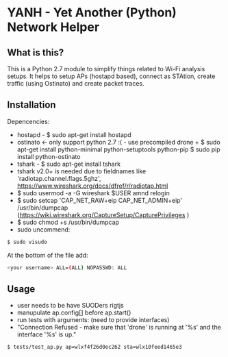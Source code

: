 # YANH - Yet Another (Python) Network Helper

## What is this?
This is a Python 2.7 module to simplify things related to Wi-Fi analysis setups. It helps to
setup APs (hostapd based), connect as STAtion, create traffic (using Ostinato) and create packet traces.

## Installation

Depencencies:

- hostapd - $ sudo apt-get install hostapd
- ostinato <- only support python 2.7 :( - use precompiled drone + 
$ sudo apt-get install python-minimal python-setuptools python-pip
$ sudo pip install python-ostinato
- tshark - $ sudo apt-get install tshark 
- tshark v2.0+ is needed due to fieldnames like 'radiotap.channel.flags.5ghz',  https://www.wireshark.org/docs/dfref/r/radiotap.html
- $ sudo usermod -a -G wireshark $USER
amnd relogin
- $ sudo setcap 'CAP_NET_RAW+eip CAP_NET_ADMIN+eip' /usr/bin/dumpcap (https://wiki.wireshark.org/CaptureSetup/CapturePrivileges )
- $ sudo chmod +s /usr/bin/dumpcap
- sudo 
uncommend:
```bash
$ sudo visudo
```
At the bottom of the file add:
```bash
<your username> ALL=(ALL) NOPASSWD: ALL
```

## Usage
- user needs to be have SUODers rigtjs
- manupulate ap.config[] before ap.start()
- run tests with arguments: (need to provide interfaces)
- "Connection Refused - make sure that 'drone' is running at '%s' and the interface '%s' is up."

```bash
$ tests/test_ap.py ap=wlxf4f26d0ec262 sta=wlx10feed1465e3
```
